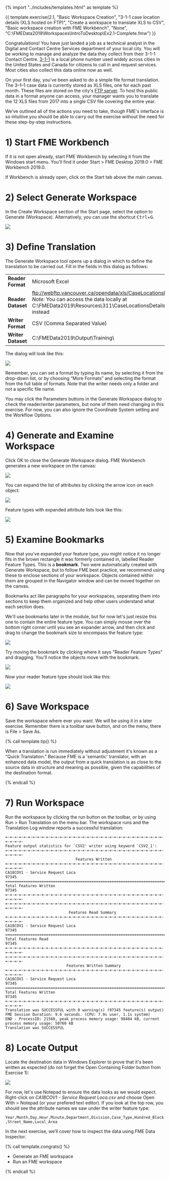 <!-- Question of if we want to start from Generate Workspace or Add Reader Add Writer -->

{% import "../includes/templates.html" as template %}

{{ template.exercise(2.1,
               "Basic Workspace Creation",
               "3-1-1 case location details (XLS hosted on FTP)",
               "Create a workspace to translate XLS to CSV",
               "Basic workspace creation with FME Workbench",
               "None",
               "C:\\FMEData2019\\Workspaces\\IntroToDesktop\\Ex2.1-Complete.fmw")
}}

Congratulations! You have just landed a job as a technical analyst in the Digital and Contact Centre Services department of your local city. You will be working to manage and analyze the data they collect from their 3-1-1 Contact Centre. [3-1-1](https://en.wikipedia.org/wiki/3-1-1) is a local phone number used widely across cities in the United States and Canada for citizens to call in and request services. Most cities also collect this data online now as well.

On your first day, you've been asked to do a simple file format translation. The 3–1–1 case data is currently stored as XLS files, one for each past month. These files are stored on the city's [FTP server](https://en.wikipedia.org/wiki/File_Transfer_Protocol). To host this public data in a format anyone can access, your manager wants you to translate the 12 XLS files from 2017 into a single CSV file covering the entire year.

We’ve outlined all of the actions you need to take, though FME's interface is so intuitive you should be able to carry out the exercise without the need for these step-by-step instructions.

# 1) Start FME Workbench

If it is not open already, start FME Workbench by selecting it from the Windows start menu. You’ll find it under Start > FME Desktop 2019.0 > FME Workbench 2019.0.

If Workbench is already open, click on the Start tab above the main canvas.

# 2) Select Generate Workspace

In the Create Workspace section of the Start page, select the option to Generate (Workspace). Alternatively, you can use the shortcut <kbd>Ctrl</kbd>+<kbd>G</kbd>.

<!--Repeat of Image 15-->
![](./Images/Img1.015.GettingStarted.png)

# 3) Define Translation

The Generate Workspace tool opens up a dialog in which to define the translation to be carried out. Fill in the fields in this dialog as follows:

<table style="border: 0px">

  <tr>
    <td style="font-weight: bold">Reader Format</td>
    <td style="">Microsoft Excel</td>
  </tr>

  <tr> <!-- REDO for 2018 data? Pre-cooked? -->
    <td style="font-weight: bold">Reader Dataset</td>
    <td style=""><a href="ftp://webftp.vancouver.ca/opendata/xls/CaseLocationsDetails_2017_XLS.zip">ftp://webftp.vancouver.ca/opendata/xls/CaseLocationsDetails_2017_XLS.zip</a><br><i>Note:</i> You can access the data locally at C:\FMEData2019\Resources\311\CaseLocationsDetails_2017_XLS.zip instead</td>
  </tr>

  <tr>
    <td style="font-weight: bold">Writer Format</td>
    <td style="">CSV (Comma Separated Value)</td>
  </tr>

  <tr>
    <td style="font-weight: bold">Writer Dataset</td>
    <td style="">C:\FMEData2019\Output\Training\</td>
  </tr>

</table>

The dialog will look like this:

![](./Images/Img1.208.Ex2.GenerateWorkspaceDialog.png)

Remember, you can set a format by typing its name, by selecting it from the drop-down list, or by choosing “More Formats” and selecting the format from the full table of formats. Note that the writer needs only a folder and not a specific file name.

You may click the Parameters buttons in the Generate Workspace dialog to check the reader/writer parameters, but none of them need changing in this exercise. For now, you can also ignore the Coordinate System setting and the Workflow Options.

# 4) Generate and Examine Workspace

Click OK to close the Generate Workspace dialog. FME Workbench generates a new workspace on the canvas:

![](./Images/Img1.209.Ex2.NewWorkspace.png)

You can expand the list of attributes by clicking the arrow icon on each object:

![](./Images/Img1.209b.Ex2.ExpandAttributes.png)

Feature types with expanded attribute lists look like this:

![](./Images/expanded-attribute-list.png)

# 5) Examine Bookmarks

Now that you've expanded your feature type, you might notice it no longer fits in the brown rectangle it was formerly contained in, labelled Reader Feature Types. This is a **bookmark**. Two were automatically created with Generate Workspace, but to follow FME best practice, we recommend using these to enclose sections of your workspace. Objects contained within them are grouped in the Navigator window and can be moved together on the canvas.

Bookmarks act like paragraphs for your workspaces, separating them into sections to keep them organized and help other users understand what each section does.

We'll use bookmarks later in the module, but for now let's just resize this one to contain the entire feature type. You can simply mouse over the bottom right corner until you see an expander arrow, and then click and drag to change the bookmark size to encompass the feature type:

![](./Images/bookmark-expand.png)

Try moving the bookmark by clicking where it says "Reader Feature Types" and dragging. You'll notice the objects move with the bookmark.

![](./Images/bookmark-move.png)

Now your reader feature type should look like this:

![](./Images/Img1.209d.Ex2.Expanded.png)

# 6) Save Workspace

Save the workspace where ever you want. We will be using it in a later exercise. Remember there is a toolbar save button, and on the menu, there is File &gt; Save As.

{% call template.tip() %}

When a translation is run immediately without adjustment it's known as a "Quick Translation." Because FME is a 'semantic' translator, with an enhanced data model, the output from a quick translation is as close to the source data in structure and meaning as possible, given the capabilities of the destination format.

{% endcall %}

# 7) Run Workspace

Run the workspace by clicking the run button on the toolbar, or by using Run > Run Translation on the menu bar. The workspace runs and the Translation Log window reports a successful translation:

```
=-=-=-=-=-=-=-=-=-=-=-=-=-=-=-=-=-=-=-=-=-=-=-=-=-=-=-=-=-=-=-=-=-=-=-=-=-=-=-
Feature output statistics for `CSV2' writer using keyword `CSV2_1':
=-=-=-=-=-=-=-=-=-=-=-=-=-=-=-=-=-=-=-=-=-=-=-=-=-=-=-=-=-=-=-=-=-=-=-=-=-=-=-
                               Features Written
=-=-=-=-=-=-=-=-=-=-=-=-=-=-=-=-=-=-=-=-=-=-=-=-=-=-=-=-=-=-=-=-=-=-=-=-=-=-=-
CA18COV1 - Service Request Loca                                          97345
==============================================================================
Total Features Written                                                   97345
=-=-=-=-=-=-=-=-=-=-=-=-=-=-=-=-=-=-=-=-=-=-=-=-=-=-=-=-=-=-=-=-=-=-=-=-=-=-=-
=-=-=-=-=-=-=-=-=-=-=-=-=-=-=-=-=-=-=-=-=-=-=-=-=-=-=-=-=-=-=-=-=-=-=-=-=-=-=-
                            Features Read Summary
=-=-=-=-=-=-=-=-=-=-=-=-=-=-=-=-=-=-=-=-=-=-=-=-=-=-=-=-=-=-=-=-=-=-=-=-=-=-=-
CA18COV1 - Service Request Loca                                          97345
==============================================================================
Total Features Read                                                      97345
=-=-=-=-=-=-=-=-=-=-=-=-=-=-=-=-=-=-=-=-=-=-=-=-=-=-=-=-=-=-=-=-=-=-=-=-=-=-=-
=-=-=-=-=-=-=-=-=-=-=-=-=-=-=-=-=-=-=-=-=-=-=-=-=-=-=-=-=-=-=-=-=-=-=-=-=-=-=-
                           Features Written Summary
=-=-=-=-=-=-=-=-=-=-=-=-=-=-=-=-=-=-=-=-=-=-=-=-=-=-=-=-=-=-=-=-=-=-=-=-=-=-=-
CA18COV1 - Service Request Loca                                          97345
==============================================================================
Total Features Written                                                   97345
=-=-=-=-=-=-=-=-=-=-=-=-=-=-=-=-=-=-=-=-=-=-=-=-=-=-=-=-=-=-=-=-=-=-=-=-=-=-=-
Translation was SUCCESSFUL with 0 warning(s) (97345 feature(s) output)
FME Session Duration: 9.6 seconds. (CPU: 7.9s user, 1.1s system)
END - ProcessID: 21560, peak process memory usage: 98484 kB, current process memory usage: 50760 kB
Translation was SUCCESSFUL
```

# 8) Locate Output

Locate the destination data in Windows Explorer to prove that it's been written as expected (do not forget the Open Containing Folder button from Exercise 1):

![](./Images/Img1.211.Ex2.CSVInExplorer.png)

For now, let's use Notepad to ensure the data looks as we would expect. Right-click on *CA18COV1 - Service Request Loca.csv* and choose Open With > Notepad (or your prefered text editor). If you look at the top row, you should see the attribute names we saw under the writer feature type:

`Year,Month,Day,Hour,Minute,Department,Division,Case_Type,Hundred_Block,Street_Name,Local_Area`

In the next exercise, we’ll cover how to inspect the data using FME Data Inspector.

{% call template.congrats() %}

<ul>
  <li>Generate an FME workspace</li>
  <li>Run an FME workspace</li>
</ul>

{% endcall %}
